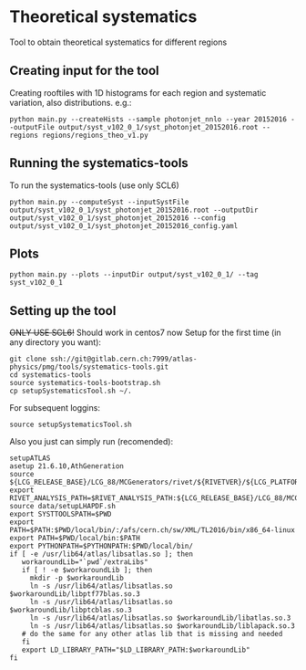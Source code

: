 Theoretical systematics
=========================

Tool to obtain theoretical systematics for different regions

## Creating input for the tool

Creating rooftiles with 1D histograms for each region and systematic variation, also distributions. e.g.:
    
    python main.py --createHists --sample photonjet_nnlo --year 20152016 --outputFile output/syst_v102_0_1/syst_photonjet_20152016.root --regions regions/regions_theo_v1.py

## Running the systematics-tools

To run the systematics-tools (use only SCL6)

	python main.py --computeSyst --inputSystFile output/syst_v102_0_1/syst_photonjet_20152016.root --outputDir output/syst_v102_0_1/syst_photonjet_20152016 --config output/syst_v102_0_1/syst_photonjet_20152016_config.yaml


## Plots

	python main.py --plots --inputDir output/syst_v102_0_1/ --tag syst_v102_0_1

## Setting up the tool

~~ONLY USE SCL6!~~ Should work in centos7 now
Setup for the first time (in any directory you want):

	git clone ssh://git@gitlab.cern.ch:7999/atlas-physics/pmg/tools/systematics-tools.git
	cd systematics-tools
	source systematics-tools-bootstrap.sh
	cp setupSystematicsTool.sh ~/.

For subsequent loggins:

	source setupSystematicsTool.sh 

Also you just can simply run (recomended):

	setupATLAS
	asetup 21.6.10,AthGeneration
	source ${LCG_RELEASE_BASE}/LCG_88/MCGenerators/rivet/${RIVETVER}/${LCG_PLATFORM}/rivetenv.sh
	export RIVET_ANALYSIS_PATH=$RIVET_ANALYSIS_PATH:${LCG_RELEASE_BASE}/LCG_88/MCGenerators/rivet/${RIVETVER}/${LCG_PLATFORM}/share/Rivet
	source data/setupLHAPDF.sh
	export SYSTTOOLSPATH=$PWD
	export PATH=$PATH:$PWD/local/bin/:/afs/cern.ch/sw/XML/TL2016/bin/x86_64-linux
	export PATH=$PWD/local/bin:$PATH
	export PYTHONPATH=$PYTHONPATH:$PWD/local/bin/
	if [ -e /usr/lib64/atlas/libsatlas.so ]; then
	   workaroundLib="`pwd`/extraLibs"
	   if [ ! -e $workaroundLib ]; then
	     mkdir -p $workaroundLib
	     ln -s /usr/lib64/atlas/libsatlas.so $workaroundLib/libptf77blas.so.3
	     ln -s /usr/lib64/atlas/libsatlas.so $workaroundLib/libptcblas.so.3
	     ln -s /usr/lib64/atlas/libsatlas.so $workaroundLib/libatlas.so.3
	     ln -s /usr/lib64/atlas/libsatlas.so $workaroundLib/liblapack.so.3 
	   # do the same for any other atlas lib that is missing and needed
	   fi
	   export LD_LIBRARY_PATH="$LD_LIBRARY_PATH:$workaroundLib"
	fi


